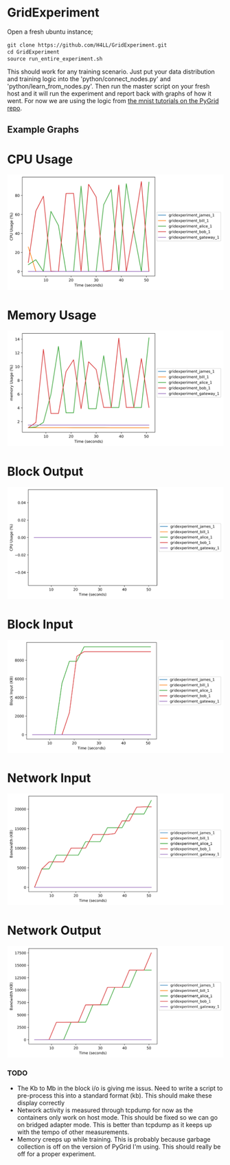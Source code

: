 # GridExperiment

Open a fresh ubuntu instance;

```
git clone https://github.com/H4LL/GridExperiment.git
cd GridExperiment
source run_entire_experiment.sh
```

This should work for any training scenario. Just put your data distribution and training logic into the 'python/connect_nodes.py' and 'python/learn_from_nodes.py'. Then run the master script on your fresh host and it will run the experiment and report back with graphs of how it went. For now we are using the logic from [the mnist tutorials on the PyGrid repo](https://github.com/OpenMined/PyGrid/tree/dev/examples/experimental/mnist_federated_example).

## Example Graphs

# CPU Usage
![CPU Usage](results/graphs/CPU_usage.png)

# Memory Usage
![memory Usage](results/graphs/memory_usage.png)

# Block Output
![BlockO Usage](results/graphs/BlockO_usage.png)

# Block Input
![BlockI Usage](results/graphs/BlockIN.png)

# Network Input
![Bandwith Out](results/graphs/NetI_usage.png)

# Network Output
![Bandwidth Input](results/graphs/NetO_usage.png)

### TODO

- The Kb to Mb in the block i/o  is giving me issus. Need to write a script to pre-process this into a standard format (kb). This should make these display correctly
- Network activity is measured through tcpdump for now as the containers only work on host mode. This should be fixed so we can go on bridged adapter mode. This is better than tcpdump as it keeps up with the tempo of other measurements.
- Memory creeps up while training. This is probably because garbage collection is off on the version of PyGrid I'm using. This should really be off for a proper experiment.
